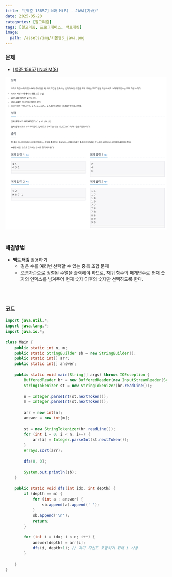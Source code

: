```yaml
---
title: "[백준 15657] N과 M(8) - JAVA(자바)"
date: 2025-05-20
categories: [알고리즘]
tags: [알고리즘, 프로그래머스, 백트래킹]
image:
  path: /assets/img/기본형3_java.png
---
```


### 문제

- [[백준 15657] N과 M(8)](https://www.acmicpc.net/problem/15657)

![img](/assets/img/algorithm/백준15657.png)
<br /><br />

### 해결방법
- **백트래킹** 활용하기
  - 같은 수를 여러번 선택할 수 있는 중복 조합 문제
  - 오름차순으로 정렬된 수열을 출력해야 하므로, 재귀 함수의 매개변수로 현재 숫자의 인덱스를 넘겨주어 현재 숫자 이후의 숫자만 선택하도록 한다.

<br /><br />

### 코드

```java
import java.util.*;
import java.lang.*;
import java.io.*;

class Main {
    public static int n, m;
    public static StringBuilder sb = new StringBuilder();
    public static int[] arr;
    public static int[] answer;
    
    public static void main(String[] args) throws IOException {
        BufferedReader br = new BufferedReader(new InputStreamReader(System.in));
        StringTokenizer st = new StringTokenizer(br.readLine());
        
        n = Integer.parseInt(st.nextToken());
        m = Integer.parseInt(st.nextToken());

        arr = new int[n];
        answer = new int[m];

        st = new StringTokenizer(br.readLine());
        for (int i = 0; i < n; i++) {
            arr[i] = Integer.parseInt(st.nextToken());
        }
        Arrays.sort(arr);

        dfs(0, 0);

        System.out.println(sb);
    }

    public static void dfs(int idx, int depth) {
        if (depth == m) {
            for (int a : answer) {
                sb.append(a).append(' ');
            }
            sb.append('\n');
            return;
        }

        for (int i = idx; i < n; i++) {
            answer[depth] = arr[i];
            dfs(i, depth+1); // 자기 자신도 포함하기 위해 i 사용
        }
        
    }
}
```
 

